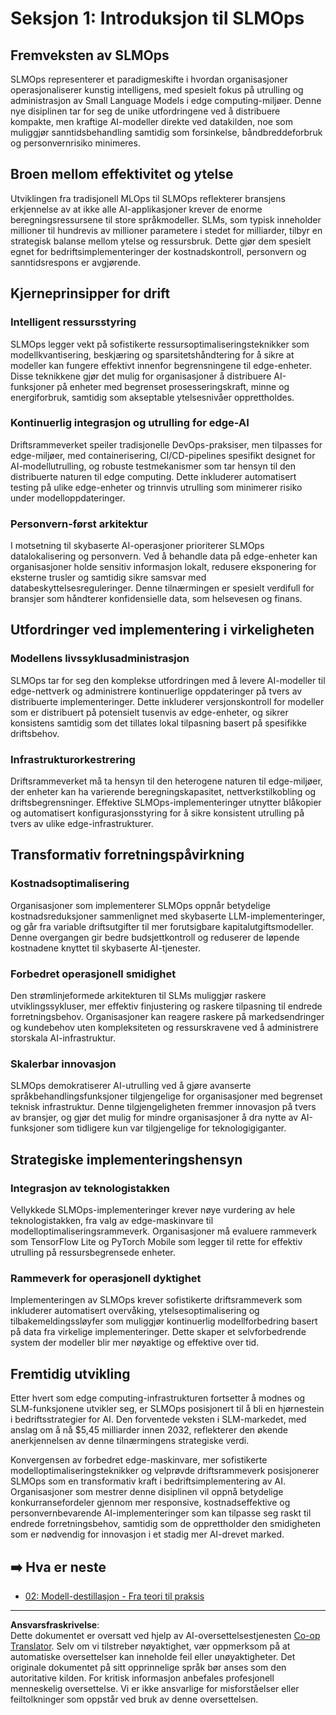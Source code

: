 <!--
CO_OP_TRANSLATOR_METADATA:
{
  "original_hash": "3d1708c413d3ea9ffcfb6f73ade3a07b",
  "translation_date": "2025-09-18T10:31:49+00:00",
  "source_file": "Module05/01.IntroduceSLMOps.md",
  "language_code": "no"
}
-->
# Seksjon 1: Introduksjon til SLMOps

## Fremveksten av SLMOps

SLMOps representerer et paradigmeskifte i hvordan organisasjoner operasjonaliserer kunstig intelligens, med spesielt fokus på utrulling og administrasjon av Small Language Models i edge computing-miljøer. Denne nye disiplinen tar for seg de unike utfordringene ved å distribuere kompakte, men kraftige AI-modeller direkte ved datakilden, noe som muliggjør sanntidsbehandling samtidig som forsinkelse, båndbreddeforbruk og personvernrisiko minimeres.

## Broen mellom effektivitet og ytelse

Utviklingen fra tradisjonell MLOps til SLMOps reflekterer bransjens erkjennelse av at ikke alle AI-applikasjoner krever de enorme beregningsressursene til store språkmodeller. SLMs, som typisk inneholder millioner til hundrevis av millioner parametere i stedet for milliarder, tilbyr en strategisk balanse mellom ytelse og ressursbruk. Dette gjør dem spesielt egnet for bedriftsimplementeringer der kostnadskontroll, personvern og sanntidsrespons er avgjørende.

## Kjerneprinsipper for drift

### Intelligent ressursstyring

SLMOps legger vekt på sofistikerte ressursoptimaliseringsteknikker som modellkvantisering, beskjæring og sparsitetshåndtering for å sikre at modeller kan fungere effektivt innenfor begrensningene til edge-enheter. Disse teknikkene gjør det mulig for organisasjoner å distribuere AI-funksjoner på enheter med begrenset prosesseringskraft, minne og energiforbruk, samtidig som akseptable ytelsesnivåer opprettholdes.

### Kontinuerlig integrasjon og utrulling for edge-AI

Driftsrammeverket speiler tradisjonelle DevOps-praksiser, men tilpasses for edge-miljøer, med containerisering, CI/CD-pipelines spesifikt designet for AI-modellutrulling, og robuste testmekanismer som tar hensyn til den distribuerte naturen til edge computing. Dette inkluderer automatisert testing på ulike edge-enheter og trinnvis utrulling som minimerer risiko under modelloppdateringer.

### Personvern-først arkitektur

I motsetning til skybaserte AI-operasjoner prioriterer SLMOps datalokalisering og personvern. Ved å behandle data på edge-enheter kan organisasjoner holde sensitiv informasjon lokalt, redusere eksponering for eksterne trusler og samtidig sikre samsvar med databeskyttelsesreguleringer. Denne tilnærmingen er spesielt verdifull for bransjer som håndterer konfidensielle data, som helsevesen og finans.

## Utfordringer ved implementering i virkeligheten

### Modellens livssyklusadministrasjon

SLMOps tar for seg den komplekse utfordringen med å levere AI-modeller til edge-nettverk og administrere kontinuerlige oppdateringer på tvers av distribuerte implementeringer. Dette inkluderer versjonskontroll for modeller som er distribuert på potensielt tusenvis av edge-enheter, og sikrer konsistens samtidig som det tillates lokal tilpasning basert på spesifikke driftsbehov.

### Infrastrukturorkestrering

Driftsrammeverket må ta hensyn til den heterogene naturen til edge-miljøer, der enheter kan ha varierende beregningskapasitet, nettverkstilkobling og driftsbegrensninger. Effektive SLMOps-implementeringer utnytter blåkopier og automatisert konfigurasjonsstyring for å sikre konsistent utrulling på tvers av ulike edge-infrastrukturer.

## Transformativ forretningspåvirkning

### Kostnadsoptimalisering

Organisasjoner som implementerer SLMOps oppnår betydelige kostnadsreduksjoner sammenlignet med skybaserte LLM-implementeringer, og går fra variable driftsutgifter til mer forutsigbare kapitalutgiftsmodeller. Denne overgangen gir bedre budsjettkontroll og reduserer de løpende kostnadene knyttet til skybaserte AI-tjenester.

### Forbedret operasjonell smidighet

Den strømlinjeformede arkitekturen til SLMs muliggjør raskere utviklingssykluser, mer effektiv finjustering og raskere tilpasning til endrede forretningsbehov. Organisasjoner kan reagere raskere på markedsendringer og kundebehov uten kompleksiteten og ressurskravene ved å administrere storskala AI-infrastruktur.

### Skalerbar innovasjon

SLMOps demokratiserer AI-utrulling ved å gjøre avanserte språkbehandlingsfunksjoner tilgjengelige for organisasjoner med begrenset teknisk infrastruktur. Denne tilgjengeligheten fremmer innovasjon på tvers av bransjer, og gjør det mulig for mindre organisasjoner å dra nytte av AI-funksjoner som tidligere kun var tilgjengelige for teknologigiganter.

## Strategiske implementeringshensyn

### Integrasjon av teknologistakken

Vellykkede SLMOps-implementeringer krever nøye vurdering av hele teknologistakken, fra valg av edge-maskinvare til modelloptimaliseringsrammeverk. Organisasjoner må evaluere rammeverk som TensorFlow Lite og PyTorch Mobile som legger til rette for effektiv utrulling på ressursbegrensede enheter.

### Rammeverk for operasjonell dyktighet

Implementeringen av SLMOps krever sofistikerte driftsrammeverk som inkluderer automatisert overvåking, ytelsesoptimalisering og tilbakemeldingssløyfer som muliggjør kontinuerlig modellforbedring basert på data fra virkelige implementeringer. Dette skaper et selvforbedrende system der modeller blir mer nøyaktige og effektive over tid.

## Fremtidig utvikling

Etter hvert som edge computing-infrastrukturen fortsetter å modnes og SLM-funksjonene utvikler seg, er SLMOps posisjonert til å bli en hjørnestein i bedriftsstrategier for AI. Den forventede veksten i SLM-markedet, med anslag om å nå $5,45 milliarder innen 2032, reflekterer den økende anerkjennelsen av denne tilnærmingens strategiske verdi.

Konvergensen av forbedret edge-maskinvare, mer sofistikerte modelloptimaliseringsteknikker og velprøvde driftsrammeverk posisjonerer SLMOps som en transformativ kraft i bedriftsimplementering av AI. Organisasjoner som mestrer denne disiplinen vil oppnå betydelige konkurransefordeler gjennom mer responsive, kostnadseffektive og personvernbevarende AI-implementeringer som kan tilpasse seg raskt til endrede forretningsbehov, samtidig som de opprettholder den smidigheten som er nødvendig for innovasjon i et stadig mer AI-drevet marked.

## ➡️ Hva er neste

- [02: Modell-destillasjon - Fra teori til praksis](./02.SLMOps-Distillation.md)

---

**Ansvarsfraskrivelse**:  
Dette dokumentet er oversatt ved hjelp av AI-oversettelsestjenesten [Co-op Translator](https://github.com/Azure/co-op-translator). Selv om vi tilstreber nøyaktighet, vær oppmerksom på at automatiske oversettelser kan inneholde feil eller unøyaktigheter. Det originale dokumentet på sitt opprinnelige språk bør anses som den autoritative kilden. For kritisk informasjon anbefales profesjonell menneskelig oversettelse. Vi er ikke ansvarlige for misforståelser eller feiltolkninger som oppstår ved bruk av denne oversettelsen.